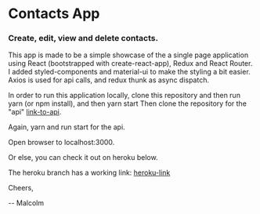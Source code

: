 # Contacts App
### Create, edit, view and delete contacts.

This app is made to be a simple showcase of the a single page application using React (bootstrapped with create-react-app), Redux and React Router. I added styled-components and material-ui to make the styling a bit easier. Axios is used for api calls, and redux thunk as async dispatch.

In order to run this application locally, clone this repository and then run yarn (or npm install), and then yarn start
Then clone the repository for the "api" [link-to-api](https://github.com/montezume/cra-example-api).

Again, yarn and run start for the api.

Open browser to localhost:3000.

Or else, you can check it out on heroku below.

The heroku branch has a working link: [heroku-link](https://salty-temple-54752.herokuapp.com/)

Cheers,

-- Malcolm
